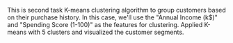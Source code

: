 This is second task 
 K-means clustering algorithm to group customers based on their purchase history. 
 In this case, we'll use the "Annual Income (k$)" and "Spending Score (1-100)" as the features for clustering.
 Applied K-means with 5 clusters and visualized the customer segments.
